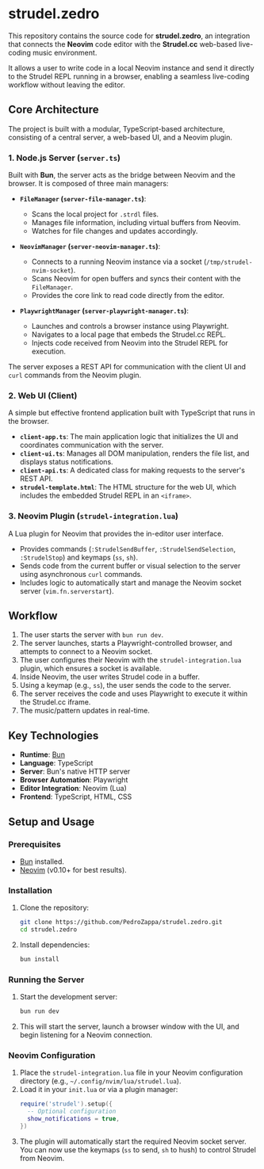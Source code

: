 # strudel.zedro

This repository contains the source code for **strudel.zedro**, an integration that connects the **Neovim** code editor with the **Strudel.cc** web-based live-coding music environment.

It allows a user to write code in a local Neovim instance and send it directly to the Strudel REPL running in a browser, enabling a seamless live-coding workflow without leaving the editor.

## Core Architecture

The project is built with a modular, TypeScript-based architecture, consisting of a central server, a web-based UI, and a Neovim plugin.

### 1. Node.js Server (`server.ts`)

Built with **Bun**, the server acts as the bridge between Neovim and the browser. It is composed of three main managers:

*   **`FileManager` (`server-file-manager.ts`)**:
    *   Scans the local project for `.strdl` files.
    *   Manages file information, including virtual buffers from Neovim.
    *   Watches for file changes and updates accordingly.

*   **`NeovimManager` (`server-neovim-manager.ts`)**:
    *   Connects to a running Neovim instance via a socket (`/tmp/strudel-nvim-socket`).
    *   Scans Neovim for open buffers and syncs their content with the `FileManager`.
    *   Provides the core link to read code directly from the editor.

*   **`PlaywrightManager` (`server-playwright-manager.ts`)**:
    *   Launches and controls a browser instance using Playwright.
    *   Navigates to a local page that embeds the Strudel.cc REPL.
    *   Injects code received from Neovim into the Strudel REPL for execution.

The server exposes a REST API for communication with the client UI and `curl` commands from the Neovim plugin.

### 2. Web UI (Client)

A simple but effective frontend application built with TypeScript that runs in the browser.

*   **`client-app.ts`**: The main application logic that initializes the UI and coordinates communication with the server.
*   **`client-ui.ts`**: Manages all DOM manipulation, renders the file list, and displays status notifications.
*   **`client-api.ts`**: A dedicated class for making requests to the server's REST API.
*   **`strudel-template.html`**: The HTML structure for the web UI, which includes the embedded Strudel REPL in an `<iframe>`.

### 3. Neovim Plugin (`strudel-integration.lua`)

A Lua plugin for Neovim that provides the in-editor user interface.

*   Provides commands (`:StrudelSendBuffer`, `:StrudelSendSelection`, `:StrudelStop`) and keymaps (`ss`, `sh`).
*   Sends code from the current buffer or visual selection to the server using asynchronous `curl` commands.
*   Includes logic to automatically start and manage the Neovim socket server (`vim.fn.serverstart`).

## Workflow

1.  The user starts the server with `bun run dev`.
2.  The server launches, starts a Playwright-controlled browser, and attempts to connect to a Neovim socket.
3.  The user configures their Neovim with the `strudel-integration.lua` plugin, which ensures a socket is available.
4.  Inside Neovim, the user writes Strudel code in a buffer.
5.  Using a keymap (e.g., `ss`), the user sends the code to the server.
6.  The server receives the code and uses Playwright to execute it within the Strudel.cc iframe.
7.  The music/pattern updates in real-time.

## Key Technologies

*   **Runtime**: [Bun](https://bun.sh/)
*   **Language**: TypeScript
*   **Server**: Bun's native HTTP server
*   **Browser Automation**: Playwright
*   **Editor Integration**: Neovim (Lua)
*   **Frontend**: TypeScript, HTML, CSS

## Setup and Usage

### Prerequisites

*   [Bun](https://bun.sh/) installed.
*   [Neovim](https://neovim.io/) (v0.10+ for best results).

### Installation

1.  Clone the repository:
    ```sh
    git clone https://github.com/PedroZappa/strudel.zedro.git
    cd strudel.zedro
    ```

2.  Install dependencies:
    ```sh
    bun install
    ```

### Running the Server

1.  Start the development server:
    ```sh
    bun run dev
    ```
2.  This will start the server, launch a browser window with the UI, and begin listening for a Neovim connection.

### Neovim Configuration

1.  Place the `strudel-integration.lua` file in your Neovim configuration directory (e.g., `~/.config/nvim/lua/strudel.lua`).
2.  Load it in your `init.lua` or via a plugin manager:
    ```lua
    require('strudel').setup({
      -- Optional configuration
      show_notifications = true,
    })
    ```
3.  The plugin will automatically start the required Neovim socket server. You can now use the keymaps (`ss` to send, `sh` to hush) to control Strudel from Neovim.